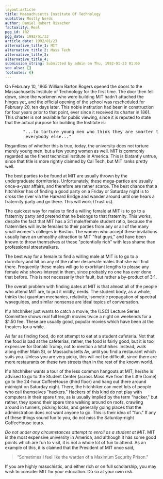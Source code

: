 ```yaml
---
layout:article
title: Massachusetts Institute Of Technology
subtitle: Mostly Nerds
author: Daniel Robert Risacher
factuality: Real
pgg_id: 1R2
pgg_date: 1992/01/23
article_date: 1992/01/23
alternative_title_1: MIT
alternative_title_2: Mass Tech
alternative_title_3: 
alternative_title_4: 
submission_string: Submitted by admin on Thu, 1992-01-23 01:00
see_also: []
footnotes: {}
---
```

<div>
<p>On February 10, 1865 William Barton Rogers opened the doors to the Massachusetts Institute of Technology for the first time. The door then fell down, since the workmen who were building MIT hadn't attached the hinges yet, and the official opening of the school was rescheduled for February 20, ten days later. This noble institution had been in construction for four years prior to that point, ever since it received its charter in 1861. This charter is not available for public viewing, since it is reputed to state that the actual purpose for building the Institute is:</p>
<pre>
       "...to torture young men who think they are smarter than
        everybody else..."
</pre>
<p>Regardless of whether this is true, today, the university does not torture merely young men, but a few young women as well. MIT is commonly regarded as the finest technical institute in America. This is blatantly untrue, since that title is more rightly claimed by Cal Tech, but MIT ranks pretty well.</p>
<p>The best parties to be found at MIT are usually thrown by the undergraduate dormitories. Unfortunately, these mega-parties are usually once-a-year affairs, and therefore are rather scarce. The best chance that a hitchhiker has of finding a good party on a Friday or Saturday night is to cross the river via the Harvard Bridge and wander around until one hears a fraternity party and go there. This will work (Trust us).</p>
<p>The quickest way for males to find a willing female at MIT is to go to a fraternity party and pretend that he belongs to that fraternity. This works, despite the fact that MIT has a 3:1 male/female student ratio, because the fraternities will invite females to their parties from any or all of the many small women's colleges in Boston. The women who accept these invitations usually have an unhealthy attraction to MIT "frat guys," and have been known to throw themselves at these "potentially rich" with less shame than professional streetwalkers.</p>
<p>The best way for a female to find a willing male at MIT is to go to a dormitory and hit on any of the rather desperate males that she will find there. Frequently these males will go to exorbitant lengths to please any female who shows interest in them, since probably no one has ever done that before. This is not necessarily their fault, but rather a by-product of 3:1.</p>
<p>The overall problem with finding dates at MIT is that almost all of the people who attend MIT are, to put it mildly, nerds. The student body, as a whole, thinks that quantum mechanics, relativity, isometric propagation of spectral waveguides, and similar nonsense are ideal topics of conversation.</p>
<p>If a hitchhiker just wants to catch a movie, the (LSC) Lecture Series Committee shows real full length movies twice a night on weekends for a $1.50 fee. These are usually good, popular movies which have been at the theaters for a while.</p>
<p>As far as finding food, do not attempt to eat at a student cafeteria. Not that the food is bad at the cafeterias, rather, the food is fairly good, but it is too expensive for Donald Trump, not to mention a hitchhiker. Instead, walk along either Main St, or Massachusetts Av, until you find a restaurant which suits you. Unless you are very picky, this will not be difficult, since there are more restaurants on these two streets than in the rest of the known world.</p>
<p>If a hitchhiker wants a tour of the less common hangouts at MIT, he/she is advised to go to the Student Center (across Mass Ave from the Little Dome) go to the 24-hour CoffeeHouse (third floor) and hang out there around midnight on Saturday night. There, the hitchhiker can meet lots of people who call themselves "hackers." Hackers of this kind do not play with computers in their spare time, as is usually implied by the term "hacker," but rather, they spend their spare time walking around on roofs, crawling around in tunnels, picking locks, and generally going places that the administration does not want anyone to go. This is their idea of "fun." If any of these things sound fun to you, do not miss the Saturday-night CoffeeHouse tours.</p>
<p><em>Do not under any circumstances attempt to enroll as a student at MIT</em>. MIT is the most expensive university in America, and although it has some good points which are fun to visit, it is not a whole lot of fun to attend. As an example of this, it is claimed that the President of MIT once said,</p>
<blockquote>"Sometimes I feel like the warden of a Maximum Security Prison."</blockquote>
<p>If you are highly masochistic, and either rich or on full scholarship, you may wish to consider MIT for your education. Do so at your own risk. <!--Amazon_CLS_IM_END--></p>
</div>

